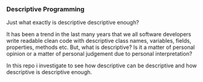 ### Descriptive Programming

Just what exactly is descriptive descriptive enough? 

It has been a trend in the last many years that we all software developers write readable clean code with descriptive 
class names, variables, fields, properties, methods etc. But, what is descriptive? Is it a matter of personal opinion or a matter
of personal judgement due to personal interpretation?

In this repo i investigate to see how descriptive can be descriptive and how descriptive is descriptive enough.